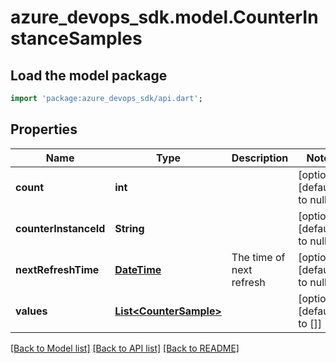# azure_devops_sdk.model.CounterInstanceSamples

## Load the model package
```dart
import 'package:azure_devops_sdk/api.dart';
```

## Properties
Name | Type | Description | Notes
------------ | ------------- | ------------- | -------------
**count** | **int** |  | [optional] [default to null]
**counterInstanceId** | **String** |  | [optional] [default to null]
**nextRefreshTime** | [**DateTime**](DateTime.md) | The time of next refresh | [optional] [default to null]
**values** | [**List&lt;CounterSample&gt;**](CounterSample.md) |  | [optional] [default to []]

[[Back to Model list]](../README.md#documentation-for-models) [[Back to API list]](../README.md#documentation-for-api-endpoints) [[Back to README]](../README.md)



